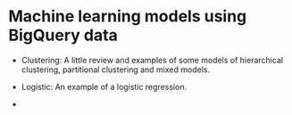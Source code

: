 # Machine learning models using BigQuery data

* Clustering: A little review and examples of some models of hierarchical clustering, partitional clustering and mixed models.

* Logistic: An example of a logistic regression.

* 
